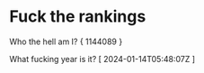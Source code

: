 # Fuck the rankings

Who the hell am I?
{ 1144089 }

What fucking year is it?
[ 2024-01-14T05:48:07Z ]
